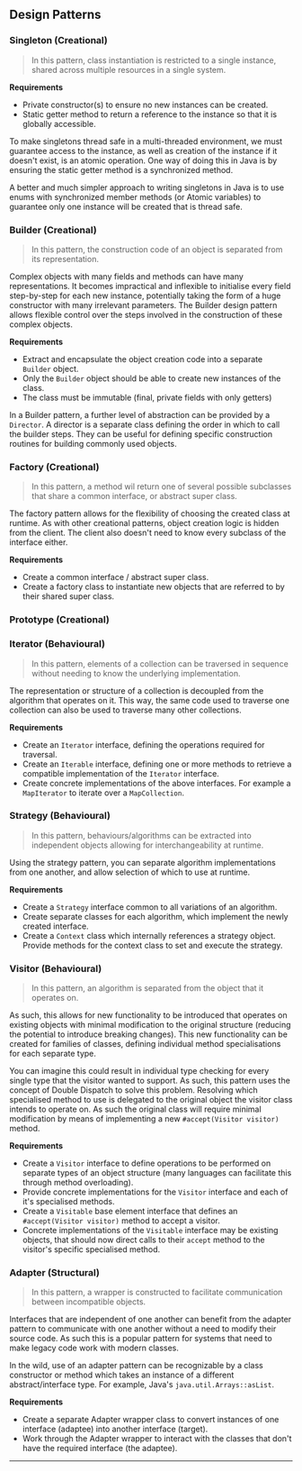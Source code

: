 ## Design Patterns

### Singleton (Creational)

> In this pattern, class instantiation is restricted to a single instance, shared across multiple resources in a single system.

**Requirements**
- Private constructor(s) to ensure no new instances can be created.
- Static getter method to return a reference to the instance so that it is globally accessible.

To make singletons thread safe in a multi-threaded environment, we must guarantee access to the instance, as well as creation of the instance if it doesn't exist, is an atomic operation. One way of doing this in Java is by ensuring the static getter method is a synchronized method.

A better and much simpler approach to writing singletons in Java is to use enums with synchronized member methods (or Atomic variables) to guarantee only one instance will be created that is thread safe.

### Builder (Creational)

> In this pattern, the construction code of an object is separated from its representation.

Complex objects with many fields and methods can have many representations. It becomes impractical and inflexible to initialise every field step-by-step for each new instance, potentially taking the form of a huge constructor with many irrelevant parameters. The Builder design pattern allows flexible control over the steps involved in the construction of these complex objects.

**Requirements**
- Extract and encapsulate the object creation code into a separate `Builder` object.
- Only the `Builder` object should be able to create new instances of the class.
- The class must be immutable (final, private fields with only getters)

In a Builder pattern, a further level of abstraction can be provided by a `Director`. A director is a separate class defining the order in which to call the builder steps. They can be useful for defining specific construction routines for building commonly used objects.

### Factory (Creational)

> In this pattern, a method wil return one of several possible subclasses that share a common interface, or abstract super class.

The factory pattern allows for the flexibility of choosing the created class at runtime. As with other creational patterns, object creation logic is hidden from the client. The client also doesn't need to know every subclass of the interface either.

**Requirements**
- Create a common interface / abstract super class.
- Create a factory class to instantiate new objects that are referred to by their shared super class.


### Prototype (Creational)

### Iterator (Behavioural)

> In this pattern, elements of a collection can be traversed in sequence without needing to know the underlying implementation.

The representation or structure of a collection is decoupled from the algorithm that operates on it. This way, the same code used to traverse one collection can also be used to traverse many other collections.

**Requirements**
- Create an `Iterator` interface, defining the operations required for traversal.
- Create an `Iterable` interface, defining one or more methods to retrieve a compatible implementation of the `Iterator` interface.
- Create concrete implementations of the above interfaces. For example a `MapIterator` to iterate over a `MapCollection`.


### Strategy (Behavioural)

> In this pattern, behaviours/algorithms can be extracted into independent objects allowing for interchangeability at runtime.

Using the strategy pattern, you can separate algorithm implementations from one another, and allow selection of which to use at runtime.

**Requirements**
- Create a `Strategy` interface common to all variations of an algorithm.
- Create separate classes for each algorithm, which implement the newly created interface.
- Create a `Context` class which internally references a strategy object. Provide methods for the context class to set and execute the strategy.

### Visitor (Behavioural)

> In this pattern, an algorithm is separated from the object that it operates on.

As such, this allows for new functionality to be introduced that operates on existing objects with minimal modification to the original structure (reducing the potential to introduce breaking changes). This new functionality can be created for families of classes, defining individual method specialisations for each separate type.

You can imagine this could result in individual type checking for every single type that the visitor wanted to support. As such, this pattern uses the concept of Double Dispatch to solve this problem.
Resolving which specialised method to use is delegated to the original object the visitor class intends to operate on. As such the original class will require minimal modification by means of implementing a new `#accept(Visitor visitor)` method.

**Requirements**
- Create a `Visitor` interface to define operations to be performed on separate types of an object structure (many languages can facilitate this through method overloading).
- Provide concrete implementations for the `Visitor` interface and each of it's specialised methods.
- Create a `Visitable` base element interface that defines an `#accept(Visitor visitor)` method to accept a visitor.
- Concrete implementations of the `Visitable` interface may be existing objects, that should now direct calls to their `accept` method to the visitor's specific specialised method.

### Adapter (Structural)

> In this pattern, a wrapper is constructed to facilitate communication between incompatible objects.

Interfaces that are independent of one another can benefit from the adapter pattern to communicate with one another without a need to modify their source code. As such this is a popular pattern for systems that need to make legacy code work with modern classes. 

In the wild, use of an adapter pattern can be recognizable by a class constructor or method which takes an instance of a different abstract/interface type. For example, Java's `java.util.Arrays::asList`.

**Requirements**
- Create a separate Adapter wrapper class to convert instances of one interface (adaptee) into another interface (target).
- Work through the Adapter wrapper to interact with the classes that don't have the required interface (the adaptee).


---
